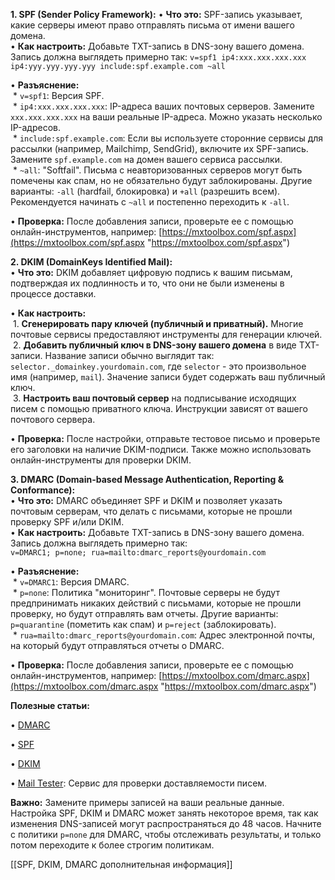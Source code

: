 **1. SPF (Sender Policy Framework):** 
• **Что это:** SPF-запись указывает, какие серверы имеют право отправлять письма от имени вашего домена.   
• **Как настроить:** Добавьте TXT-запись в DNS-зону вашего домена. Запись должна выглядеть примерно так:
`v=spf1 ip4:xxx.xxx.xxx.xxx ip4:yyy.yyy.yyy.yyy include:spf.example.com ~all`

• **Разъяснение:**  
 * `v=spf1`: Версия SPF.  
 * `ip4:xxx.xxx.xxx.xxx`: IP-адреса ваших почтовых серверов. Замените `xxx.xxx.xxx.xxx` на ваши реальные IP-адреса. Можно указать несколько IP-адресов.  
 * `include:spf.example.com`: Если вы используете сторонние сервисы для рассылки (например, Mailchimp, SendGrid), включите их SPF-запись. Замените `spf.example.com` на домен вашего сервиса рассылки.  
 * `~all`: "Softfail". Письма с неавторизованных серверов могут быть помечены как спам, но не обязательно будут заблокированы. Другие варианты: `-all` (hardfail, блокировка) и `+all` (разрешить всем). Рекомендуется начинать с `~all` и постепенно переходить к `-all`.  

• **Проверка:** После добавления записи, проверьте ее с помощью онлайн-инструментов, например: [https://mxtoolbox.com/spf.aspx](https://mxtoolbox.com/spf.aspx "https://mxtoolbox.com/spf.aspx")  
  
**2. DKIM (DomainKeys Identified Mail):**   
• **Что это:** DKIM добавляет цифровую подпись к вашим письмам, подтверждая их подлинность и то, что они не были изменены в процессе доставки.  
  
• **Как настроить:**    
 1. **Сгенерировать пару ключей (публичный и приватный).** Многие почтовые сервисы предоставляют инструменты для генерации ключей.    
 2. **Добавить публичный ключ в DNS-зону вашего домена** в виде TXT-записи. Название записи обычно выглядит так: `selector._domainkey.yourdomain.com`, где `selector` - это произвольное имя (например, `mail`). Значение записи будет содержать ваш публичный ключ.    
 3. **Настроить ваш почтовый сервер** на подписывание исходящих писем с помощью приватного ключа. Инструкции зависят от вашего почтового сервера.  
  
• **Проверка:** После настройки, отправьте тестовое письмо и проверьте его заголовки на наличие DKIM-подписи. Также можно использовать онлайн-инструменты для проверки DKIM.  
  
**3. DMARC (Domain-based Message Authentication, Reporting & Conformance):**    
• **Что это:** DMARC объединяет SPF и DKIM и позволяет указать почтовым серверам, что делать с письмами, которые не прошли проверку SPF и/или DKIM.    
• **Как настроить:** Добавьте TXT-запись в DNS-зону вашего домена. Запись должна выглядеть примерно так:  
`v=DMARC1; p=none; rua=mailto:dmarc_reports@yourdomain.com`

  
• **Разъяснение:**  
 * `v=DMARC1`: Версия DMARC.  
 * `p=none`: Политика "мониторинг". Почтовые серверы не будут предпринимать никаких действий с письмами, которые не прошли проверку, но будут отправлять вам отчеты. Другие варианты: `p=quarantine` (пометить как спам) и `p=reject` (заблокировать).  
 * `rua=mailto:dmarc_reports@yourdomain.com`: Адрес электронной почты, на который будут отправляться отчеты о DMARC.  
  
• **Проверка:** После добавления записи, проверьте ее с помощью онлайн-инструментов, например: [https://mxtoolbox.com/dmarc.aspx](https://mxtoolbox.com/dmarc.aspx "https://mxtoolbox.com/dmarc.aspx")  
  
**Полезные статьи:**  
  
• [DMARC](https://ru.wikipedia.org/wiki/DMARC "https://ru.wikipedia.org/wiki/DMARC")  
  
• [SPF](https://ru.wikipedia.org/wiki/Sender_Policy_Framework "https://ru.wikipedia.org/wiki/Sender_Policy_Framework")  
  
• [DKIM](https://ru.wikipedia.org/wiki/DomainKeys_Identified_Mail "https://ru.wikipedia.org/wiki/DomainKeys_Identified_Mail")  
  
• [Mail Tester](https://www.mail-tester.com/ "https://www.mail-tester.com/"): Сервис для проверки доставляемости писем.  
  
**Важно:** Замените примеры записей на ваши реальные данные. Настройка SPF, DKIM и DMARC может занять некоторое время, так как изменения DNS-записей могут распространяться до 48 часов. Начните с политики `p=none` для DMARC, чтобы отслеживать результаты, и только потом переходите к более строгим политикам.

[[SPF, DKIM, DMARC дополнительная информация]] 